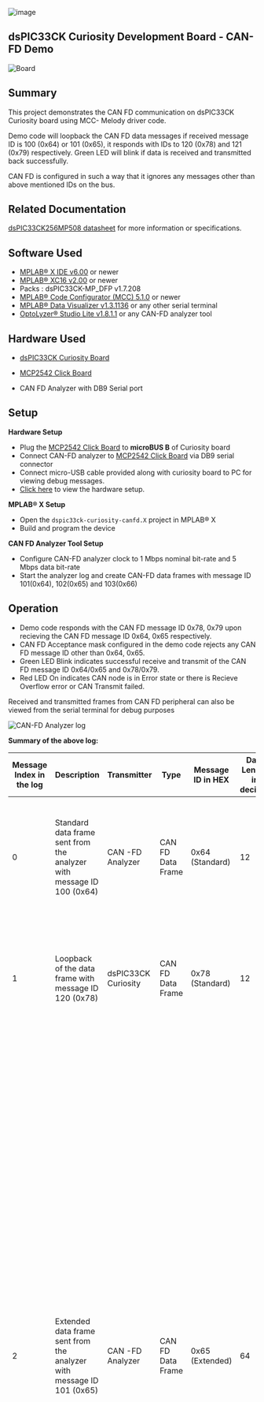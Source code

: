 ![image](images/microchip.jpg)

## dsPIC33CK Curiosity Development Board - CAN-FD Demo

![Board](images/board.jpg)

## Summary

This project demonstrates the CAN FD communication on dsPIC33CK Curiosity board using MCC- Melody driver code.

Demo code will loopback the CAN FD data messages if received message ID is 100 (0x64) or 101 (0x65), it responds with IDs to 120 (0x78) and 121 (0x79) respectively. Green LED will blink if data is received and transmitted back successfully.

CAN FD is configured in such a way that it ignores any messages other than above mentioned IDs on the bus.

## Related Documentation

[dsPIC33CK256MP508 datasheet](https://www.microchip.com/dsPIC33CK256MP508) for more information or specifications.

## Software Used

- [MPLAB® X IDE v6.00](http://www.microchip.com/mplab/mplab-x-ide) or newer
- [MPLAB® XC16 v2.00](http://www.microchip.com/mplab/compilers) or newer
- Packs : dsPIC33CK-MP_DFP v1.7.208
- [MPLAB® Code Configurator (MCC) 5.1.0](https://www.microchip.com/mplab/mplab-code-configurator) or newer
- [MPLAB® Data Visualizer v1.3.1136](https://www.microchip.com/en-us/tools-resources/debug/mplab-data-visualizer) or any other serial terminal
- [OptoLyzer® Studio Lite v1.8.1.1](https://www.microchip.com/en-us/tools-resources/develop/k2l-automotive-tools/optolyzer-studio) or any CAN-FD analyzer tool

## Hardware Used

- [dsPIC33CK Curiosity Board](https://www.microchip.com/en-us/development-tool/DM330030#)

- [MCP2542 Click Board](https://www.mikroe.com/mcp2542-click)

- CAN FD Analyzer with DB9 Serial port

## Setup

**Hardware Setup**

- Plug the [MCP2542 Click Board](https://www.mikroe.com/mcp2542-click) to **microBUS B** of Curiosity board
- Connect CAN-FD analyzer to [MCP2542 Click Board](https://www.mikroe.com/mcp2542-click) via DB9 serial connector
- Connect micro-USB cable provided along with curiosity board to PC for viewing debug messages.
- [Click here](images/hardware_setup.jpg) to view the hardware setup.

**MPLAB® X Setup**

- Open the `dspic33ck-curiosity-canfd.X` project in MPLAB® X
- Build and program the device

**CAN FD Analyzer Tool Setup**

- Configure CAN-FD analyzer clock to 1 Mbps nominal bit-rate and 5 Mbps data bit-rate
- Start the analyzer log and create CAN-FD data frames with message ID 101(0x64), 102(0x65) and 103(0x66)

## Operation

- Demo code responds with the CAN FD message ID 0x78, 0x79 upon recieving the CAN FD message ID 0x64, 0x65 respectively.
- CAN FD Acceptance mask configured in the demo code rejects any CAN FD message ID other than 0x64, 0x65.
- Green LED Blink indicates successful receive and transmit of the CAN FD message ID 0x64/0x65 and 0x78/0x79.
- Red LED On indicates CAN node is in Error state or there is Recieve Overflow error or CAN Transmit failed.

Received and transmitted frames from CAN FD peripheral can also be viewed from the serial terminal for debug purposes

![CAN-FD Analyzer log](images/analyzer_log.jpg)

**Summary of the above log:**

| Message Index in the log | Description                                                                                                                                   | Transmitter         | Type              | Message ID in HEX | Data Length in decimal | Data in HEX                                                                                                                                                                                     |
| ------------------------ | --------------------------------------------------------------------------------------------------------------------------------------------- | ------------------- | ----------------- | ----------------- | ---------------------- | ----------------------------------------------------------------------------------------------------------------------------------------------------------------------------------------------- |
| 0                        | Standard data frame sent from the analyzer with message ID 100 (0x64)                                                                         | CAN -FD Analyzer    | CAN FD Data Frame | 0x64 (Standard)   | 12                     | 4D 49 43 52 4F 43 48 49 50 00 00 00                                                                                                                                                             |
| 1                        | Loopback of the data frame with message ID 120 (0x78)                                                                                         | dsPIC33CK Curiosity | CAN FD Data Frame | 0x78 (Standard)   | 12                     | 4D 49 43 52 4F 43 48 49 50 00 00 00                                                                                                                                                             |
| 2                        | Extended data frame sent from the analyzer with message ID 101 (0x65)                                                                         | CAN -FD Analyzer    | CAN FD Data Frame | 0x65 (Extended)   | 64                     | 41 42 43 44 45 46 47 48 49 4A 4B 4C 4D 4E 4F 50 51 52 53 54 55 56 57 58 59 5A 20 61 62 63 64 65 66 67 68 69 6A 6B 6C 6D 6E 6F 70 71 72 73 74 75 76 77 78 79 7A 20 31 32 33 34 35 36 37 38 39 30 |
| 3                        | Loopback of the data frame with message ID 121 (0x79)                                                                                         | dsPIC33CK Curiosity | CAN FD Data Frame | 0x79 (Extended)   | 64                     | 41 42 43 44 45 46 47 48 49 4A 4B 4C 4D 4E 4F 50 51 52 53 54 55 56 57 58 59 5A 20 61 62 63 64 65 66 67 68 69 6A 6B 6C 6D 6E 6F 70 71 72 73 74 75 76 77 78 79 7A 20 31 32 33 34 35 36 37 38 39 30 |
| 4                        | Extended data frame sent from the analyzer with message ID 103. This message will be ignored from the curiosity board as per filter settings. | CAN -FD Analyzer    | CAN FD Data Frame | 103 (Extended)    | 12                     | 4D 49 43 52 4F 43 48 49 50 00 00 00                                                                                                                                                             |

## MCC settings for reference

This Project uses the driver code generated by **MCC-Melody**.

**CAN FD Configuration**

- CAN FD Configuration done in MCC Melody User Interface for this demo code. <br>
- Custom name to `canFdDrv` <br>
  ![custom name](images/can_custom_name.jpg)
- Clock and Nominal Bit-Rate Settings: Set CAN clock to 20 MHz, nominal bit rate to 1Mbps and sample point to 80%<br>
  ![step1-step2](images/step1_step2.jpg)
- Data Bit-Rate Settings: Enable data bit rate, set bit rate to 5Mbps, sample point to 75%. Enable ISO CRC and enable error interrupt <br>
  ![step3-step4](images/step3_step4.jpg)
- FIFO Configuration: Enable TXQ, set depth as 32, payload bytes as 64. Enable FIFO1, set depth as 32, payload bytes as 64 and operation to RX<br>
  ![step5](images/step5.jpg)
- Receive Filter Configuration: Enable Filter0 and type message IDs `0x64, 0x65, 0x64x,0x65x`. This will filter all messages allowing only standard and extended messages with ID 0x64 and 0x65<br>
  ![step6](images/filter.jpg)

**UART Configuration**

- UART Configuration done in MCC Melody User Interface for this demo code. <br>
  ![uart settings](images/uart.jpg)

**PIN Configuration**

- CAN FD pins: RD9 for CAN1TX and RD12 for CAN1RX
- UART Pins: RD4 as U1TX and RD3 as U1RX<br>
  ![pin selection](images/pin_selection.jpg)
- LED Pins: RE14 and RE15 as GPIO Output<br>
  ![rgb pin selection](images/rgb_pins.jpg)
- Custom name of RE14 to `LED_GREEN` and RE15 to `LED_RED`<br>
  ![rgb custom name](images/rgb_custom_name.jpg)

## OptoLyzer Studio Activity File

If the CAN-FD analyzer uses `OptoLyzer® Studio`, then a pre-configured activity file can be found [here](optolyzerActivityFile/)
